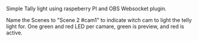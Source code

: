 Simple Tally light using raspeberry PI and OBS Websocket plugin.

Name the Scenes to "Scene 2 #cam1" to indicate witch cam to light the telly light for.
One green and red LED per camare, green is preview, and red is active.

